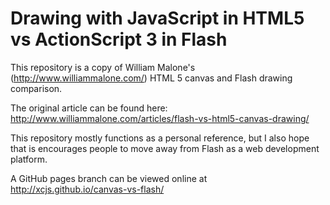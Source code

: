 Drawing with JavaScript in HTML5 vs ActionScript 3 in Flash
===========================================================

This repository is a copy of William Malone's 
(http://www.williammalone.com/) HTML 5
canvas and Flash drawing comparison.

The original article can be found here:
http://www.williammalone.com/articles/flash-vs-html5-canvas-drawing/

This repository mostly functions as a personal reference, but I also hope that
is encourages people to move away from Flash as a web development platform.

A GitHub pages branch can be viewed online at http://xcjs.github.io/canvas-vs-flash/
